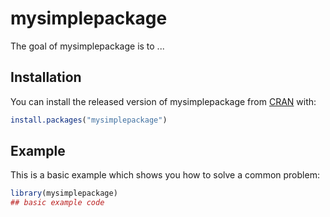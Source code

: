 # mysimplepackage

<!-- badges: start -->
<!-- badges: end -->

The goal of mysimplepackage is to ...

## Installation

You can install the released version of mysimplepackage from [CRAN](https://CRAN.R-project.org) with:

``` r
install.packages("mysimplepackage")
```

## Example

This is a basic example which shows you how to solve a common problem:

``` r
library(mysimplepackage)
## basic example code
```

